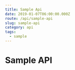 ```yaml
---
title: Sample Api
date: 2019-01-07T06:00:00.000Z
route: /api/sample-api
slug: sample-api
category: api
tags:
  - sample
---
```



Sample API
===
